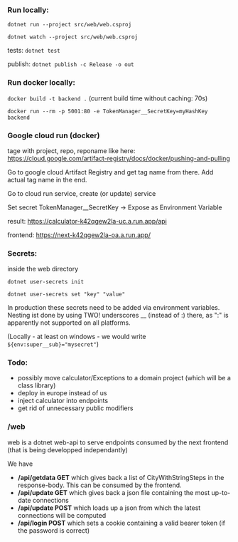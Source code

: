 ### Run locally:

`dotnet run --project src/web/web.csproj`

`dotnet watch --project src/web/web.csproj`


tests: `dotnet test`

publish:
`dotnet publish -c Release -o out`

### Run docker locally:

`docker build -t backend .`
(current build time without caching: 70s)

`docker run --rm -p 5001:80 -e TokenManager__SecretKey=myHashKey backend`


### Google cloud run (docker)

tage with project, repo, reponame like here:
https://cloud.google.com/artifact-registry/docs/docker/pushing-and-pulling

Go to google cloud Artifact Registry and get tag name from there. Add actual tag name in the end.

Go to cloud run service, create (or update) service

Set secret TokenManager__SecretKey -> Expose as Environment Variable

result:
https://calculator-k42qgew2la-uc.a.run.app/api

frontend:
https://next-k42qgew2la-oa.a.run.app/


### Secrets:

inside the web directory

`dotnet user-secrets init`

`dotnet user-secrets set "key" "value"`


In production these secrets need to be added via environment variables. Nesting ist done by using TWO! underscores __ (instead of :) there, as ":" is apparently not supported on all platforms.

(Locally - at least on windows - we would write `${env:super__sub}="mysecret"`)

### Todo:

 - possibly move calculator/Exceptions to a domain project (which will be a class library)
 - deploy in europe instead of us
 - inject calculator into endpoints
 - get rid of unnecessary public modifiers

### /web

web is a dotnet web-api to serve endpoints consumed by the next frontend (that is being developped independantly)

We have
 - **/api/getdata GET** which gives back a list of CityWithStringSteps in the response-body. This can be consumed by the frontend.
 - **/api/update GET** which gives back a json file containing the most up-to-date connections
 - **/api/update POST** which loads up a json from which the latest connections will be computed
 - **/api/login POST** which sets a cookie containing a valid bearer token (if the password is correct)